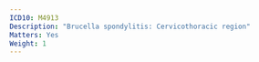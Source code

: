 ```yaml
---
ICD10: M4913
Description: "Brucella spondylitis: Cervicothoracic region"
Matters: Yes
Weight: 1
---
```

